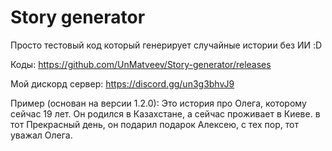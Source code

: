 # Story generator

Просто тестовый код который генерирует случайные истории без ИИ :D

Коды: https://github.com/UnMatveev/Story-generator/releases

Мой дискорд сервер: https://discord.gg/un3g3bhvJ9

Пример (основан на версии 1.2.0):
Это история про Олега, которому сейчас 19 лет.
Он родился в Казахстане, а сейчас проживает в Киеве.
в тот Прекрасный день, он подарил подарок Алексею, с тех пор, тот уважал Олега.
